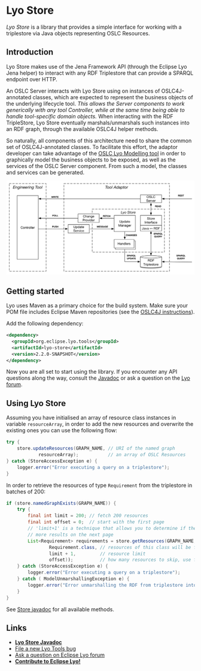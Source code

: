 # Lyo Store

*Lyo Store* is a library that provides a simple interface for working with a
triplestore via Java objects representing OSLC Resources.

## Introduction

Lyo Store makes use of the Jena Framework API (through the Eclipse Lyo Jena
helper) to interact with any RDF Triplestore that can provide a SPARQL endpoint
over HTTP.

An OSLC Server interacts with Lyo Store using on instances of OSLC4J-annotated
classes, which are expected to represent the business objects of the underlying
lifecycle tool. *This allows the Server components to work generically with any
tool Controller, while at the same time being able to handle tool-specific
domain objects.* When interacting with the RDF TripleStore, Lyo Store eventually
marshals/unmarshals such instances into an RDF graph, through the available
OSLC4J helper methods.

So naturally, all components of this architecture need to share the common set
of OSLC4J-annotated classes. To facilitate this effort, the adaptor developer
can take advantage of the [OSLC Lyo Modelling
tool](https://wiki.eclipse.org/Lyo/ToolchainModellingAndCodeGenerationWorkshop)
in order to graphically model the business objects to be exposed, as well as the
services of the OSLC Server component. From such a model, the classes and
services can be generated.

![](architecture.png)

## Getting started

Lyo uses Maven as a primary choice for the build system. Make sure your POM file
includes Eclipse Maven repositories (see the [OSLC4J
instructions](https://wiki.eclipse.org/Lyo/LyoOSLC4J#Using_in_Maven)).

Add the following dependency:

```xml
<dependency>
  <groupId>org.eclipse.lyo.tools</groupId>
  <artifactId>lyo-store</artifactId>
  <version>2.2.0-SNAPSHOT</version>
</dependency>
```

Now you are all set to start using the library. If you encounter any API
questions along the way, consult the [Javadoc][javadoc] or ask a question on the
[Lyo forum][forum].

## Using Lyo Store

Assuming you have initialised an array of resource class instances in variable
`resourceArray`, in order to add the new resources and overwrite the existing
ones you can use the following flow:

```java
try {
    store.updateResources(GRAPH_NAME, // URI of the named graph
            resourceArray);           // an array of OSLC Resources
} catch (StoreAccessException e) {
    logger.error("Error executing a query on a triplestore");
}
```

In order to retrieve the resources of type `Requirement` from the triplestore in
batches of 200:

```java
if (store.namedGraphExists(GRAPH_NAME)) {
    try {
        final int limit = 200; // fetch 200 resources
        final int offset = 0;  // start with the first page
        // 'limit+1' is a technique that allows you to determine if there are
        // more results on the next page
        List<Requirement> requirements = store.getResources(GRAPH_NAME,
                Requirement.class, // resources of this class will be fetched and unmarshalled
                limit + 1,         // resource limit
                offset));          // how many resources to skip, use for paging
    } catch (StoreAccessException e) {
        logger.error("Error executing a query on a triplestore");
    } catch ( ModelUnmarshallingException e) {
        logger.error("Error unmarshalling the RDF from triplestore into Requirement class instances");
    }
}
```

See [Store
javadoc](http://assume.gitlab.io/jena-cache/apidocs/org/eclipse/lyo/tools/store/Store.html)
for all available methods.

## Links

* **[Lyo Store Javadoc][javadoc]**
* [File a new Lyo Tools bug](https://bugs.eclipse.org/bugs/enter_bug.cgi?product=Lyo&component=Tools)
* [Ask a question on Eclipse Lyo forum][forum]
* **[Contribute to Eclipse Lyo!](https://wiki.eclipse.org/Lyo#Contributing_to_Lyo)**

[javadoc]: http://assume.gitlab.io/jena-cache/apidocs/overview-summary.html
[forum]: https://www.eclipse.org/forums/index.php/f/228/